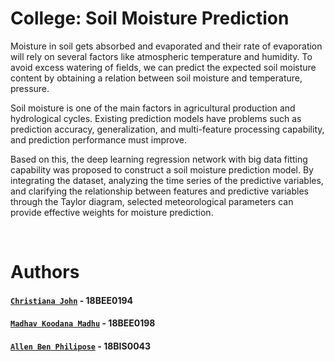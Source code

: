 # College: Soil Moisture Prediction 
Moisture in soil gets absorbed and evaporated and their rate of evaporation will rely on several factors like atmospheric temperature and humidity. To avoid excess watering of fields, we can predict the expected soil moisture content by obtaining a relation between soil moisture and temperature, pressure.

Soil moisture is one of the main factors in agricultural production and hydrological cycles. Existing prediction models have problems such as prediction accuracy, generalization, and multi-feature processing capability, and prediction performance must improve.

Based on this, the deep learning regression network with big data fitting capability was proposed to construct a soil moisture prediction model. By integrating the dataset, analyzing the time series of the predictive variables, and clarifying the relationship between features and predictive variables through the Taylor diagram, selected meteorological parameters can provide effective weights for moisture prediction.

<br />

# Authors
#### [``Christiana John``](https://github.com/christi-john) - 18BEE0194
#### [``Madhav Koodana Madhu``](https://github.com/MadhavKMadhu) - 18BEE0198
#### [``Allen Ben Philipose``](https://abphilip.me/) - 18BIS0043
